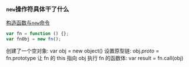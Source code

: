 <!-- 2020-10-26 -->

### `new`操作符具体干了什么

[构造函数与`new`命令](http://javascript.ruanyifeng.com/oop/basic.html)

```js
var fn = function () {};
var fnObj = new fn();
```

创建了一个空对象: var obj = new object()
设置原型链: obj._proto_ = fn.prototype
让 fn 的 this 指向 obj
执行 fn 的函数体: var result = fn.call(obj)
